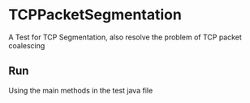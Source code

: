 # TCPPacketSegmentation
A Test for TCP Segmentation, also resolve the problem of TCP packet coalescing
## Run
Using the main methods in the test java file
